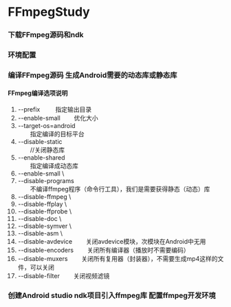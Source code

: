 # FFmpegStudy
### 下载FFmpeg源码和ndk
### 环境配置
### 编译FFmpeg源码 生成Android需要的动态库或静态库
#### FFmpeg编译选项说明
 1. --prefix 
  &emsp;&emsp; 指定输出目录
 2. --enable-small
 &emsp;&emsp;优化大小
 3.  --target-os=android \
  &emsp;&emsp;指定编译的目标平台
 4.  --disable-static \
 &emsp;&emsp;//关闭静态库 
 5.  --enable-shared \
 &emsp;&emsp;指定编译成动态库
 6.  --enable-small \
 7.  --disable-programs \
  &emsp;&emsp;不编译ffmpeg程序（命令行工具），我们是需要获得静态（动态）库
 8.  --disable-ffmpeg \
 9.  --disable-ffplay \
 10. --disable-ffprobe \
 11. --disable-doc \
 12. --disable-symver \
 13. --disable-asm \
 14. --disable-avdevice
 &emsp;&emsp;关闭avdevice模块，次模块在Android中无用
 15. --disable-encoders
 &emsp;&emsp;关闭所有编译器（播放时不需要编码）
 16. --disable-muxers
 &emsp;&emsp;关闭所有复用器（封装器），不需要生成mp4这样的文件，可以关闭
 17. --disable-filter
 &emsp;&emsp;关闭视频滤镜
### 创建Android studio ndk项目引入ffmpeg库 配置ffmpeg开发环境 
